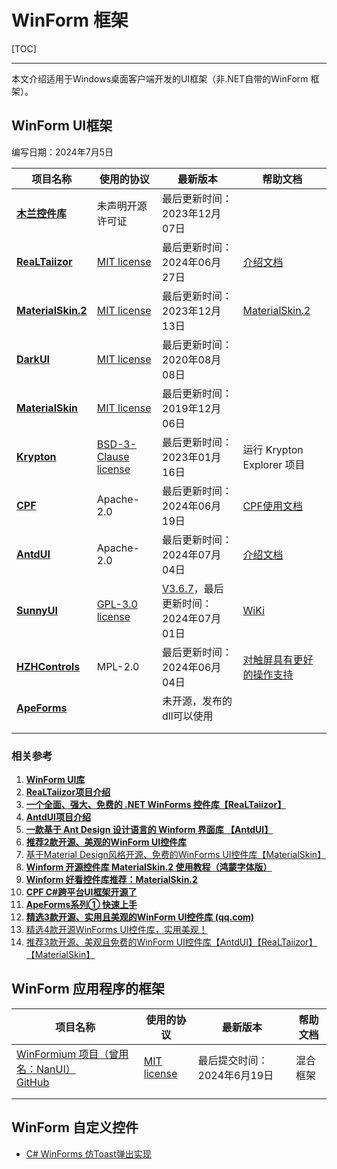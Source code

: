 # WinForm 框架

[TOC]

----

本文介绍适用于Windows桌面客户端开发的UI框架（非.NET自带的WinForm 框架）。

## WinForm UI框架

编写日期：2024年7月5日



| 项目名称                                                     | 使用的协议                                                   | 最新版本                                                     | 帮助文档                                                     |
| ------------------------------------------------------------ | ------------------------------------------------------------ | ------------------------------------------------------------ | ------------------------------------------------------------ |
| [**木兰控件库**](https://gitee.com/tlmbem/hml-develop)       | 未声明开源许可证                                             | 最后更新时间：2023年12月07日                                 |                                                              |
| **[ReaLTaiizor](https://github.com/Taiizor/ReaLTaiizor)**    | [MIT license](https://github.com/Taiizor/ReaLTaiizor#MIT-1-ov-file) | 最后更新时间：2024年06月27日                                 | [介绍文档](https://mp.weixin.qq.com/s/M7gK2krkZ_PoTiRRR_7nDw) |
| **[MaterialSkin.2](https://github.com/PixelKiwi/MaterialSkin)** | [MIT license](https://github.com/PixelKiwi/MaterialSkin#MIT-1-ov-file) | 最后更新时间：2023年12月13日                                 | [MaterialSkin.2](https://www.cnblogs.com/kanoakliu/p/17512479.html) |
| **[DarkUI](https://github.com/RobinPerris/DarkUI)**          | [MIT license](https://github.com/RobinPerris/DarkUI#MIT-1-ov-file) | 最后更新时间：2020年08月08日                                 |                                                              |
| [**MaterialSkin**](https://github.com/IgnaceMaes/MaterialSkin) | [MIT license](https://github.com/IgnaceMaes/MaterialSkin#MIT-1-ov-file) | 最后更新时间：2019年12月06日                                 |                                                              |
| **[Krypton](https://github.com/ComponentFactory/Krypton)**   | [BSD-3-Clause license](https://github.com/ComponentFactory/Krypton#BSD-3-Clause-1-ov-file) | 最后更新时间：2023年01月16日                                 | 运行 Krypton Explorer 项目                                   |
| **[CPF](https://gitee.com/csharpui/CPF)**                    | Apache-2.0                                                   | 最后更新时间：2024年06月19日                                 | [CPF使用文档](http://cpf.cskin.net/Course/#/)                |
| **[AntdUI](https://gitee.com/antdui/AntdUI)**                | Apache-2.0                                                   | 最后更新时间：2024年07月04日                                 | [介绍文档](https://mp.weixin.qq.com/s?__biz=MzIxMTUzNzM5Ng==&mid=2247497234&idx=1&sn=9a8c9024c5af339102f19bc71a4a4e32&scene=21#wechat_redirect) |
| [**SunnyUI**](https://github.com/yhuse/SunnyUI)              | [GPL-3.0 license](https://github.com/yhuse/SunnyUI#GPL-3.0-1-ov-file) | [V3.6.7](https://github.com/yhuse/SunnyUI/releases/tag/V3.6.7)，最后更新时间：2024年07月01日 | [WiKi](https://gitee.com/yhuse/SunnyUI/wikis/pages)          |
| **[HZHControls](https://gitee.com/kwwwvagaa/net_winform_custom_control)** | MPL-2.0                                                      | 最后更新时间：2024年06月04日                                 | [对触屏具有更好的操作支持](http://www.hzhcontrols.com/)      |
| [**ApeForms**](https://www.cnblogs.com/landriesnidis/p/16317260.html) |                                                              | 未开源，发布的dll可以使用                                    |                                                              |
|                                                              |                                                              |                                                              |                                                              |
|                                                              |                                                              |                                                              |                                                              |

### 相关参考

1. [**WinForm UI库**](https://github.com/YSGStudyHards/DotNetGuide/blob/main/docs/DotNet/DotNetProjectPicks.md#winform-ui%E5%BA%93)
2. [**ReaLTaiizor项目介绍**](https://mp.weixin.qq.com/s?__biz=MzIxMTUzNzM5Ng==&mid=2247494908&idx=1&sn=dfa3d6a2eec6c1aa4c9f89efd000c7be&scene=21#wechat_redirect)
3. **[一个全面、强大、免费的 .NET WinForms 控件库【ReaLTaiizor】](https://mp.weixin.qq.com/s?__biz=MzU2MDY4ODkyNg==&mid=2247484236&idx=1&sn=c574fcc2ae7ab29f6d21e487adf4b573&scene=21#wechat_redirect)**
4. [**AntdUI项目介绍**](https://mp.weixin.qq.com/s?__biz=MzIxMTUzNzM5Ng==&mid=2247497234&idx=1&sn=9a8c9024c5af339102f19bc71a4a4e32&scene=21#wechat_redirect)
5. **[一款基于 Ant Design 设计语言的 Winform 界面库 【AntdUI】](https://mp.weixin.qq.com/s?__biz=MzU2MDY4ODkyNg==&mid=2247484610&idx=1&sn=ca18cf3ad5c873ffeb97b010cd224a5f&scene=21#wechat_redirect)**
6. [**推荐2款开源、美观的WinForm UI控件库**](https://www.cnblogs.com/Can-daydayup/p/18211642)
6. [基于Material Design风格开源、免费的WinForms UI控件库【MaterialSkin】](https://mp.weixin.qq.com/s?__biz=MzIxMTUzNzM5Ng==&mid=2247506621&idx=1&sn=94baf8f9a53644f3fd79ba90ff0dcf93&chksm=96613c6b8c9f601a88a456266ae88ee11d91d7d9eef6528c1309594c572f446b61762dc92256&scene=126&sessionid=1730163511#rd)
7. [**Winform 开源控件库 MaterialSkin.2 使用教程（鸿蒙字体版）**](https://www.cnblogs.com/PixelKiwi/p/17897133.html)
8. [**Winform 好看控件库推荐：MaterialSkin.2**](https://www.cnblogs.com/kanoakliu/p/17512479.html)
9. [**CPF C#跨平台UI框架开源了**](https://www.cnblogs.com/dskin/p/17849896.html)
10. [**ApeForms系列① 快速上手**](https://www.cnblogs.com/landriesnidis/p/16317260.html)
10. **[精选3款开源、实用且美观的WinForm UI控件库 (qq.com)](https://mp.weixin.qq.com/s?__biz=MzIxMTUzNzM5Ng==&mid=2247504375&idx=2&sn=f9890547a33fb38e4febb7da057ad441&chksm=96e5733a997f06a4f992ae3715cff66c9863a14360c717c4496172e180397b789f195015d12e&scene=126&sessionid=1724562956#rd)**
10. [精选4款开源WinForms UI控件库，实用美观！](https://mp.weixin.qq.com/s?__biz=MzIxMTUzNzM5Ng==&mid=2247506917&idx=3&sn=b3e20687ffe4afb47ad74fd693cbf223&chksm=96445c9adaf8265c87f10ad30d7dddf86a503f06c90866583b4dbc774703a9a006bd5ce170c0&scene=126&sessionid=1730641491#rd)
10. [推荐3款开源、美观且免费的WinForm UI控件库【AntdUI】【ReaLTaiizor】【MaterialSkin】](https://mp.weixin.qq.com/s?__biz=MzIxMTUzNzM5Ng==&mid=2247507377&idx=1&sn=7c905ab6e9a33829391092b376183de6&chksm=96e094a3cc8c446844fdec84a97539c40204e1f475df79d214cd5eed90b2dfcf70badc1ce7bc&scene=126&sessionid=1731890970#rd)



## WinForm 应用程序的框架

| 项目名称                                                     | 使用的协议                                                   | 最新版本                    | 帮助文档 |
| ------------------------------------------------------------ | ------------------------------------------------------------ | --------------------------- | -------- |
| [WinFormium 项目（曾用名：NanUI）](https://gitee.com/dotnetchina/NanUI)<br />[GitHub](https://github.com/XuanchenLin/NanUI) | [MIT license](https://github.com/XuanchenLin/NanUI/?tab=readme-ov-file#MIT-1-ov-file) | 最后提交时间：2024年6月19日 | 混合框架 |
|                                                              |                                                              |                             |          |
|                                                              |                                                              |                             |          |



## WinForm 自定义控件

- [C# WinForms 仿Toast弹出实现](https://mp.weixin.qq.com/s?__biz=MzIxMTUzNzM5Ng==&mid=2247506376&idx=4&sn=3681a43fe3560c31e0229580b514b4e4&chksm=9657e06e801c76e4471c76d2e13bca24258f079a86e8729c99f4faf05a7ad24fd1c94809acdb&scene=126&sessionid=1729426307#rd)

